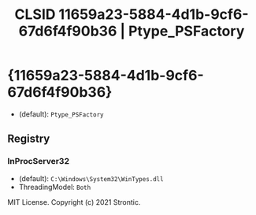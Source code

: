 ﻿---
title: "CLSID 11659a23-5884-4d1b-9cf6-67d6f4f90b36 | Ptype_PSFactory"
excerpt: What is COM-Object CLSID 11659a23-5884-4d1b-9cf6-67d6f4f90b36?
---

# {11659a23-5884-4d1b-9cf6-67d6f4f90b36}

* (default): `Ptype_PSFactory`

## Registry


### InProcServer32

* (default): `C:\Windows\System32\WinTypes.dll`
* ThreadingModel: `Both`

MIT License. Copyright (c) 2021 Strontic.



